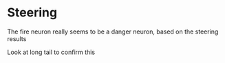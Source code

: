 # Steering


The fire neuron really seems to be a danger neuron,
based on the steering results

Look at long tail to confirm this
